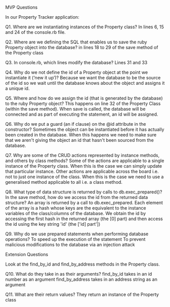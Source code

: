 MVP Questions

In our Property Tracker application:

Q1. Where are we instantiating instances of the Property class?
    In lines 6, 15 and 24 of the console.rb file.


Q2. Where are we defining the SQL that enables us to save the ruby Property object into the database?
    in lines 18 to 29 of the save method of the Property class

Q3. In console.rb, which lines modify the database?
  Lines 31 and 33

Q4. Why do we not define the id of a Property object at the point we instantiate it (‘new it up’)?
    Because we want the database to be the source of the id so we wait until the database knows about the object
    and assigns it a unique id.

Q5. Where and how do we assign the id (that is generated by the database) to the ruby Property object?
    This happens on line 32 of the Property Class (within the save method).
    When save is called, the database will be connected and as part of executing the statement, an id will be assigned.


Q6. Why do we put a guard (an if clause) on the @id attribute in the constructor?
    Sometimes the object can be instantiated before it has actually been created in the database.
    When this happens we need to make sure that we aren't giving the object an id that hasn't been sourced from the database.

Q7. Why are some of the CRUD actions represented by instance methods, and others by class methods?
    Some of the actions are applicable to a single instance of the Property class.
    When this is the case we can simply update that particular instance.
    Other actions are applicable across the board i.e. not to just one instance of the class.
    When this is the case we need to use a generalised method applicable to all i.e. a class method.


Q8. What type of data structure is returned by calls to db.exec_prepared()? In the save method, how do we access the id from the returned data structure?
    An array is returned by a call to db.exec_prepared.
    Each element of the array is a hash whose keys are the equivalent to the instance variables of the class/columns of the database.
    We obtain the id by accessing the first hash in the returned array (the [0] part) and then access the id using the key string 'id' (the ['id] part'])


Q9. Why do we use prepared statements when performing database operations?
    To speed up the execution of the statement
    To prevent malicious modifications to the database via an injection attack

Extension Questions

Look at the find_by_id and find_by_address methods in the Property class.

Q10. What do they take in as their arguments?
    find_by_id takes in an id number as an argument
    find_by_address takes in an address string as an argument

Q11. What are their return values?
    They return an instance of the Property class
